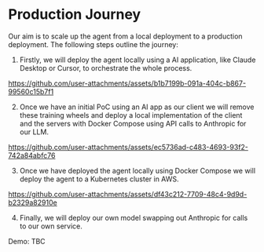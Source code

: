 # Production Journey

Our aim is to scale up the agent from a local deployment to a production deployment. The following steps outline the journey:

1. Firstly, we will deploy the agent locally using a AI application, like Claude Desktop or Cursor, to orchestrate the whole process.

https://github.com/user-attachments/assets/b1b7199b-091a-404c-b867-99560c15b7f1

2. Once we have an initial PoC using an AI app as our client we will remove these training wheels and deploy a local implementation of the client and the servers with Docker Compose using API calls to Anthropic for our LLM.

https://github.com/user-attachments/assets/ec5736ad-c483-4693-93f2-742a84abfc76

3. Once we have deployed the agent locally using Docker Compose we will deploy the agent to a Kubernetes cluster in AWS.

https://github.com/user-attachments/assets/df43c212-7709-48c4-9d9d-b2329a82910e

4. Finally, we will deploy our own model swapping out Anthropic for calls to our own service.

Demo: TBC
